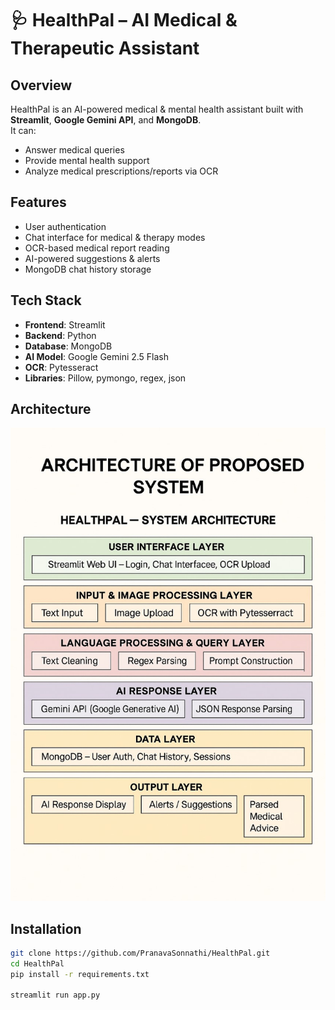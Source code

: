# 🩺 HealthPal – AI Medical & Therapeutic Assistant

## Overview
HealthPal is an AI-powered medical & mental health assistant built with **Streamlit**, **Google Gemini API**, and **MongoDB**.  
It can:
- Answer medical queries
- Provide mental health support
- Analyze medical prescriptions/reports via OCR

## Features
- User authentication
- Chat interface for medical & therapy modes
- OCR-based medical report reading
- AI-powered suggestions & alerts
- MongoDB chat history storage

## Tech Stack
- **Frontend**: Streamlit
- **Backend**: Python
- **Database**: MongoDB
- **AI Model**: Google Gemini 2.5 Flash
- **OCR**: Pytesseract
- **Libraries**: Pillow, pymongo, regex, json

## Architecture
![Architecture Diagram](HealthPal/assets/architecture.png)

## Installation
```bash
git clone https://github.com/PranavaSonnathi/HealthPal.git
cd HealthPal
pip install -r requirements.txt

streamlit run app.py



